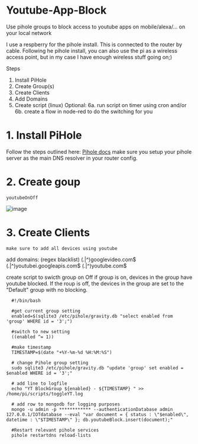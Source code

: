 # Youtube-App-Block
Use pihole groups to block access to youtube apps on mobile/alexa/... on your local network

I use a respberry for the pihole install. This is connected to the router by cable. Following he pihole install, you can also use the pi as a wireless access point, but in my case I have enough wireless stuff going on;)

Steps
1. Install PiHole
2. Create Group(s)
3. Create Clients
4. Add Domains
5. Create script (linux)
Optional:
6a. run script on timer using cron and/or
6b. create a flow in node-red to do the switching for you


# 1. Install PiHole
Follow the steps outlined here: [Pihole docs](https://docs.pi-hole.net/main/basic-install/)
make sure you setup your pihole server as the main DNS resolver in your router config.

# 2. Create goup
	youtubeOnOff
![image](https://user-images.githubusercontent.com/14348439/189654135-a2a92bba-8a39-4738-88d8-46ebec3a4b19.png)

# 3. Create Clients
	make sure to add all devices using youtube


add domains:  (regex blacklist)
	(\.|^)googlevideo\.com$
	(\.|^)youtubei\.googleapis\.com$
	(\.|^)youtube\.com$


create script to swicth group on Off
if group is on, devices in the group have youtube blocked. If the roup is off, the devices in the group are set to the "Default" group with no blocking.

```
  #!/bin/bash

  #get current group setting
  enabled=$(sqlite3 /etc/pihole/gravity.db "select enabled from 'group' WHERE id = '3';")

  #switch to new setting
  ((enabled ^= 1))

  #make timestamp
  TIMESTAMP=$(date "+%Y-%m-%d %H:%M:%S")

  # change Pihole group setting 
  sudo sqlite3 /etc/pihole/gravity.db "update 'group' set enabled = $enabled WHERE id = '3';"

  # add line to logfile
  echo "YT BlockGroup ${enabled} - ${TIMESTAMP} " >> /home/pi/scripts/toggleYT.log

  # add row to mongodb for logging purposes
  mongo -u admin -p ************ --authenticationDatabase admin 127.0.0.1/IOTdatabase --eval "var document = { status : \"$enabled\", datetime : \"$TIMESTAMP\" }; db.youtubeBlock.insert(document);"

  #Restart relevant pihole services
  pihole restartdns reload-lists

```
